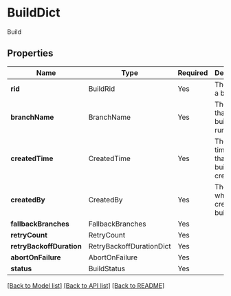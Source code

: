 # BuildDict

Build

## Properties
| Name | Type | Required | Description |
| ------------ | ------------- | ------------- | ------------- |
**rid** | BuildRid | Yes | The RID of a build |
**branchName** | BranchName | Yes | The branch that the build is running on. |
**createdTime** | CreatedTime | Yes | The timestamp that the build was created. |
**createdBy** | CreatedBy | Yes | The user who created the build. |
**fallbackBranches** | FallbackBranches | Yes |  |
**retryCount** | RetryCount | Yes |  |
**retryBackoffDuration** | RetryBackoffDurationDict | Yes |  |
**abortOnFailure** | AbortOnFailure | Yes |  |
**status** | BuildStatus | Yes |  |


[[Back to Model list]](../../../README.md#models-v2-link) [[Back to API list]](../../../README.md#apis-v2-link) [[Back to README]](../../../README.md)
